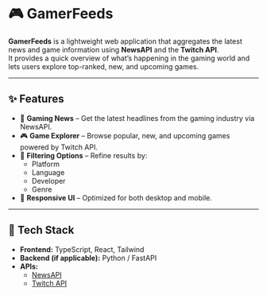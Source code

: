 # 🎮 GamerFeeds

**GamerFeeds** is a lightweight web application that aggregates the latest news and game information using **NewsAPI** and the **Twitch API**.  
It provides a quick overview of what’s happening in the gaming world and lets users explore top-ranked, new, and upcoming games.

---

## ✨ Features

- 📰 **Gaming News** – Get the latest headlines from the gaming industry via NewsAPI.  
- 🎮 **Game Explorer** – Browse popular, new, and upcoming games powered by Twitch API.  
- 🔎 **Filtering Options** – Refine results by:
  - Platform  
  - Language  
  - Developer  
  - Genre  
- 📱 **Responsive UI** – Optimized for both desktop and mobile.  

---

## 🚀 Tech Stack

- **Frontend:** TypeScript, React, Tailwind 
- **Backend (if applicable):** Python / FastAPI
- **APIs:**  
  - [NewsAPI](https://newsapi.org/)  
  - [Twitch API](https://dev.twitch.tv/docs/api/)
